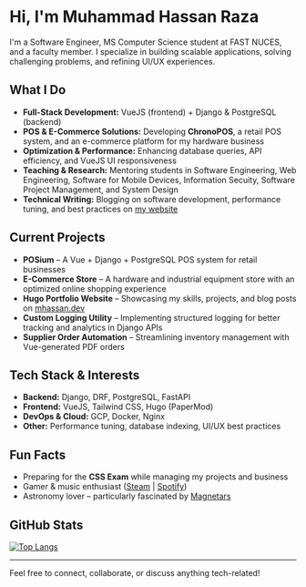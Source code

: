 # Hi, I'm Muhammad Hassan Raza

I'm a Software Engineer, MS Computer Science student at FAST NUCES, and a faculty member. I specialize in building scalable applications, solving challenging problems, and refining UI/UX experiences.

## What I Do

- **Full-Stack Development:** VueJS (frontend) + Django & PostgreSQL (backend)
- **POS & E-Commerce Solutions:** Developing **ChronoPOS**, a retail POS system, and an e-commerce platform for my hardware business
- **Optimization & Performance:** Enhancing database queries, API efficiency, and VueJS UI responsiveness
- **Teaching & Research:** Mentoring students in Software Engineering, Web Engineering, Software for Mobile Devices, Information Secuity, Software Project Management, and System Design
- **Technical Writing:** Blogging on software development, performance tuning, and best practices on [my website](https://mhassan.dev/)

## Current Projects

- **POSium** – A Vue + Django + PostgreSQL POS system for retail businesses
- **E-Commerce Store** – A hardware and industrial equipment store with an optimized online shopping experience
- **Hugo Portfolio Website** – Showcasing my skills, projects, and blog posts on [mhassan.dev](https://mhassan.dev/)
- **Custom Logging Utility** – Implementing structured logging for better tracking and analytics in Django APIs
- **Supplier Order Automation** – Streamlining inventory management with Vue-generated PDF orders

## Tech Stack & Interests

- **Backend:** Django, DRF, PostgreSQL, FastAPI
- **Frontend:** VueJS, Tailwind CSS, Hugo (PaperMod)
- **DevOps & Cloud:** GCP, Docker, Nginx
- **Other:** Performance tuning, database indexing, UI/UX best practices

## Fun Facts

- Preparing for the **CSS Exam** while managing my projects and business
- Gamer & music enthusiast ([Steam](https://steamcommunity.com/id/infinityexistence/) | [Spotify](https://open.spotify.com/user/raihassanraza))
- Astronomy lover – particularly fascinated by [Magnetars](https://earthsky.org/space/what-is-a-magnetar/)

## GitHub Stats

[![Top Langs](https://github-readme-stats.vercel.app/api/top-langs/?username=M-Hassan-Raza&langs_count=15&layout=compact&theme=vue-dark)](https://github.com/anuraghazra/github-readme-stats)

---
Feel free to connect, collaborate, or discuss anything tech-related!
